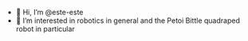 - 👋 Hi, I’m @este-este
- 👀 I’m interested in robotics in general and the Petoi Bittle quadraped robot in particular

<!---
este-este/este-este is a ✨ special ✨ repository because its `README.md` (this file) appears on your GitHub profile.
You can click the Preview link to take a look at your changes.
--->
